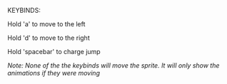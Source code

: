 KEYBINDS: 

Hold 'a' to move to the left

Hold 'd' to move to the right

Hold 'spacebar' to charge jump


*Note: None of the the keybinds will move the sprite. It will only show the animations if they were moving*
